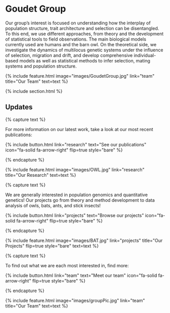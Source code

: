 ---
---

# Goudet Group

Our group’s interest is focused on understanding how the interplay of population structure, trait architecture and selection can be disentangled. To this end, we use different approaches, from theory and the development of statistical tools to field observations. The main biological models currently used are humans and the barn owl. On the theoretical side, we investigate the dynamics of multilocus genetic systems under the influence of selection, migration and drift, and develop comprehensive individual-based models as well as statistical methods to infer selection, mating systems and population structure.

{%
  include feature.html
  image="images/GoudetGroup.jpg"
  link="team"
  title="Our Team"
  text=text
%}

{% include section.html %}

## Updates

{% capture text %}

For more information on our latest work, take a look at our most recent publications:

{%
  include button.html
  link="research"
  text="See our publications"
  icon="fa-solid fa-arrow-right"
  flip=true
  style="bare"
%}

{% endcapture %}

{%
  include feature.html
  image="images/OWL.jpg"
  link="research"
  title="Our Research"
  text=text
%}

{% capture text %}

We are generally interested in population genomics and quantitative genetics! Our projects go from theory and method development to data analysis of owls, bats, ants, and stick insects!

{%
  include button.html
  link="projects"
  text="Browse our projects"
  icon="fa-solid fa-arrow-right"
  flip=true
  style="bare"
%}

{% endcapture %}

{%
  include feature.html
  image="images/BAT.jpg"
  link="projects"
  title="Our Projects"
  flip=true
  style="bare"
  text=text
%}

{% capture text %}

To find out what we are each most interested in, find more:

{%
  include button.html
  link="team"
  text="Meet our team"
  icon="fa-solid fa-arrow-right"
  flip=true
  style="bare"
%}

{% endcapture %}

{%
  include feature.html
  image="images/groupPic.jpg"
  link="team"
  title="Our Team"
  text=text
%}
